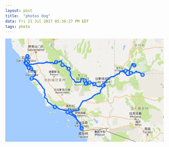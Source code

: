 ```yaml
---
layout: post
title:  "photos dog"
data: Fri 21 Jul 2017 05:36:27 PM EDT
tags: photo
---
```

![图片](/images/westCoast_trip.png)
